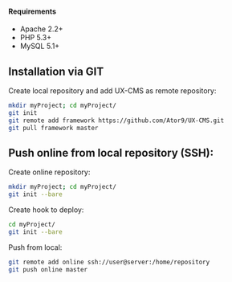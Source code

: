 #### Requirements
* Apache 2.2+
* PHP 5.3+
* MySQL 5.1+

## Installation via GIT
Create local repository and add UX-CMS as remote repository:
```sh
mkdir myProject; cd myProject/
git init
git remote add framework https://github.com/Ator9/UX-CMS.git
git pull framework master
```
## Push online from local repository (SSH):
Create online repository:
```sh
mkdir myProject; cd myProject/
git init --bare
```
Create hook to deploy:
```sh
cd myProject/
git init --bare
```
Push from local:
```sh
git remote add online ssh://user@server:/home/repository
git push online master
```
